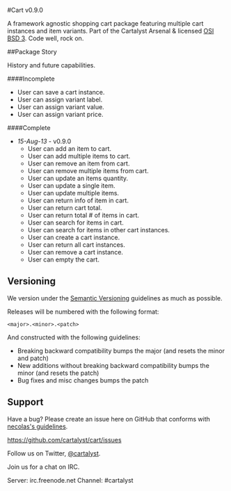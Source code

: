 #Cart v0.9.0

A framework agnostic shopping cart package featuring multiple cart instances and item variants. Part of the Cartalyst Arsenal & licensed [OSI BSD 3](license.md). Code well, rock on.

##Package Story

History and future capabilities.

####Incomplete
- User can save a cart instance.
- User can assign variant label.
- User can assign variant value.
- User can assign variant price.

####Complete
- *15-Aug-13* - v0.9.0
	- User can add an item to cart. 
	- User can add multiple items to cart.
	- User can remove an item from cart.
	- User can remove multiple items from cart.
	- User can update an items quantity.
	- User can update a single item.
	- User can update multiple items.
	- User can return info of item in cart.
	- User can return cart total.
	- User can return total # of items in cart.
	- User can search for items in cart.
	- User can search for items in other cart instances.
	- User can create a cart instance.
	- User can return all cart instances.
	- User can remove a cart instance.
	- User can empty the cart.

Versioning
----------

We version under the [Semantic Versioning](http://semver.org/) guidelines as much as possible.

Releases will be numbered with the following format:

`<major>.<minor>.<patch>`

And constructed with the following guidelines:

* Breaking backward compatibility bumps the major (and resets the minor and patch)
* New additions without breaking backward compatibility bumps the minor (and resets the patch)
* Bug fixes and misc changes bumps the patch

Support
--------

Have a bug? Please create an issue here on GitHub that conforms with [necolas's guidelines](https://github.com/necolas/issue-guidelines).

https://github.com/cartalyst/cart/issues

Follow us on Twitter, [@cartalyst](http://twitter.com/cartalyst).

Join us for a chat on IRC.

Server: irc.freenode.net
Channel: #cartalyst

